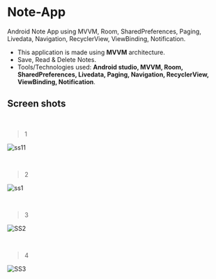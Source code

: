 # Note-App
Android Note App using MVVM, Room, SharedPreferences, Paging, Livedata, Navigation, RecyclerView, ViewBinding, Notification.

- This application is made using **MVVM** architecture.
- Save, Read & Delete Notes.
- Tools/Technologies used: **Android studio, MVVM, Room, SharedPreferences, Livedata, Paging, Navigation, RecyclerView, ViewBinding, Notification**.


## Screen shots
&nbsp;


>1
>
![ss11](https://user-images.githubusercontent.com/88334469/162760037-67425b54-3d64-482a-9b26-e4e2e62d8069.jpeg)


&nbsp;



> 2
> 
![ss1](https://user-images.githubusercontent.com/88334469/162220921-7dd19e3d-c733-4728-ab3d-ac29b3030f29.jpeg)




&nbsp;


>3
>
![SS2](https://user-images.githubusercontent.com/88334469/162016508-90c85a20-5e57-4d06-a607-a8605e8f8b89.jpeg)


&nbsp;


>4
>
![SS3](https://user-images.githubusercontent.com/88334469/162016535-924b5ca0-3419-4510-a351-fed3ca149946.jpeg)
